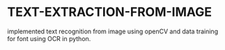 # TEXT-EXTRACTION-FROM-IMAGE
implemented text recognition from image using openCV and data training for font using OCR in python.
